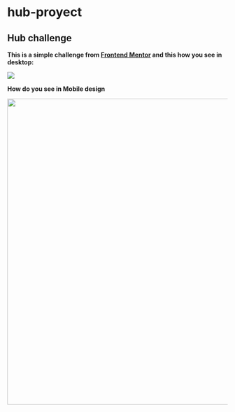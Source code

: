 # hub-proyect
<h2>Hub challenge </h2>
<p style="font-weight:bold">This is a simple challenge from <a href="https://www.frontendmentor.io/challenges/intro-section-with-dropdown-navigation-ryaPetHE5">Frontend Mentor</a> and this how you see in desktop:</p>
<img src="https://res.cloudinary.com/dz209s6jk/image/upload/q_auto:good,w_900/Challenges/yoglpvvo0vggjf9ekjey.jpg">
<p style="font-weight:bold">How do you see in Mobile design</p>
<img src="https://res.cloudinary.com/dz209s6jk/image/upload/q_auto:good,w_900/Challenges/x4moicebbpnxh2drqr5t.jpg" height="700px">
